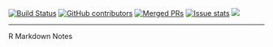 [![Build Status](https://api.travis-ci.org/XiangyunHuang/bookdown-chinese.svg?branch=master)](https://travis-ci.org/XiangyunHuang/bookdown-chinese) [![GitHub contributors](https://img.shields.io/github/contributors/XiangyunHuang/bookdown-chinese.svg)](https://github.com/XiangyunHuang/bookdown-chinese/graphs/contributors) [![Merged PRs](https://img.shields.io/github/issues-pr-closed-raw/XiangyunHuang/bookdown-chinese.svg?label=merged+PRs)](https://github.com/XiangyunHuang/bookdown-chinese/pulls?q=is:pr+is:merged) [![Issue stats](http://isitmaintained.com/badge/resolution/XiangyunHuang/bookdown-chinese.svg)](http://isitmaintained.com/project/XiangyunHuang/bookdown-chinese) [![](https://img.shields.io/docker/automated/cloud2016/bookdown-chinese.svg)](https://hub.docker.com/r/cloud2016/bookdown-chinese/builds/)

---

R Markdown Notes
